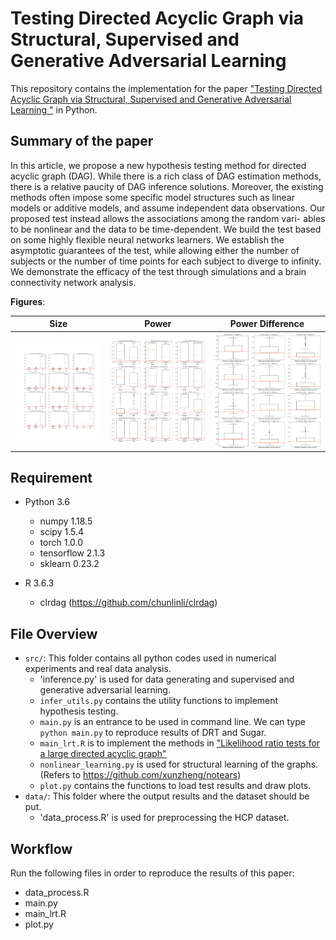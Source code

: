 # Testing Directed Acyclic Graph via Structural, Supervised and Generative Adversarial Learning

This repository contains the implementation for the paper ["Testing Directed Acyclic Graph via Structural, Supervised and Generative Adversarial Learning
"](https://arxiv.org/pdf/2106.01474.pdf) in Python. 

## Summary of the paper

In this article, we propose a new hypothesis testing method for directed acyclic graph
(DAG). While there is a rich class of DAG estimation methods, there is a relative paucity
of DAG inference solutions. Moreover, the existing methods often impose some specific
model structures such as linear models or additive models, and assume independent data
observations. Our proposed test instead allows the associations among the random vari-
ables to be nonlinear and the data to be time-dependent. We build the test based on some
highly flexible neural networks learners. We establish the asymptotic guarantees of the
test, while allowing either the number of subjects or the number of time points for each
subject to diverge to infinity. We demonstrate the efficacy of the test through simulations
and a brain connectivity network analysis.


**Figures**:  

| Size | Power | Power Difference |
| :-------:    |  :-------: |  :-------: |
| <img align="center" src="sim_null.png" alt="drawing" width="500">   | <img align="center" src="sim_alter.png" alt="drawing" width="500" >  | <img align="center" src="sim_diff.png" alt="drawing" width="500" >  

## Requirement

+ Python 3.6
    + numpy 1.18.5
    + scipy 1.5.4
    + torch 1.0.0
    + tensorflow 2.1.3
    + sklearn 0.23.2

+ R 3.6.3
    + clrdag (https://github.com/chunlinli/clrdag)


## File Overview
- `src/`: This folder contains all python codes used in numerical experiments and real data analysis.
  - 'inference.py' is used for data generating and supervised and generative adversarial learning.
  - `infer_utils.py` contains the utility functions to implement hypothesis testing.
  - `main.py` is an entrance to be used in command line. We can type `python main.py` to reproduce results of DRT and Sugar.
  - `main_lrt.R` is to implement the methods in ["Likelihood ratio tests for a large directed acyclic graph"](https://www.ncbi.nlm.nih.gov/pmc/articles/PMC7508303/)
  - `nonlinear_learning.py` is used for structural learning of the graphs. (Refers to https://github.com/xunzheng/notears)
  - `plot.py` contains the functions to load test results and draw plots.
- `data/`: This folder where the output results and the dataset should be put.
  - 'data_process.R' is used for preprocessing the HCP dataset. 

## Workflow

Run the following files in order to reproduce the results of this paper:
- data_process.R
- main.py
- main_lrt.R
- plot.py

